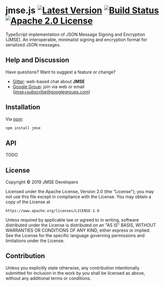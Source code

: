 # jmse.js [![Latest Version][npm-shield]][npm-link] [![Build Status][build-image]][build-link] [![Apache 2.0 License][license-image]][license-link]

TypeScript implementation of JSON Message Signing and Encryption (JMSE).
An interoperable, minimalist signing and encryption format for serialized
JSON messages.

## Help and Discussion

Have questions? Want to suggest a feature or change?

* [Gitter]: web-based chat about **JMSE**
* [Google Group]: join via web or email ([jmse+subscribe@googlegroups.com])

## Installation

Via [npm](https://www.npmjs.com/):

```bash
npm install jmse
```

## API

TODO

## License

Copyright © 2019 JMSE Developers

Licensed under the Apache License, Version 2.0 (the "License");
you may not use this file except in compliance with the License.
You may obtain a copy of the License at

    https://www.apache.org/licenses/LICENSE-2.0

Unless required by applicable law or agreed to in writing, software
distributed under the License is distributed on an "AS IS" BASIS,
WITHOUT WARRANTIES OR CONDITIONS OF ANY KIND, either express or implied.
See the License for the specific language governing permissions and
limitations under the License.

## Contribution

Unless you explicitly state otherwise, any contribution intentionally
submitted for inclusion in the work by you shall be licensed as above,
without any additional terms or conditions.

[//]: # (badges)

[npm-shield]: https://img.shields.io/npm/v/jmse.svg
[npm-link]: https://www.npmjs.com/package/jmse
[build-image]: https://secure.travis-ci.com/jmse-json/jmse.js.svg?branch=master
[build-link]: http://travis-ci.com/jmse-json/jmse.js
[license-image]: https://img.shields.io/badge/license-Apache2.0-blue.svg
[license-link]: https://github.com/jmse-json/jmse.js/blob/master/LICENSE

[//]: # (general links)

[Gitter]: https://gitter.im/jmse-json/Lobby
[Google Group]: https://groups.google.com/forum/#!forum/jmse
[jmse+subscribe@googlegroups.com]: mailto:jmse+subscribe@googlegroups.com
